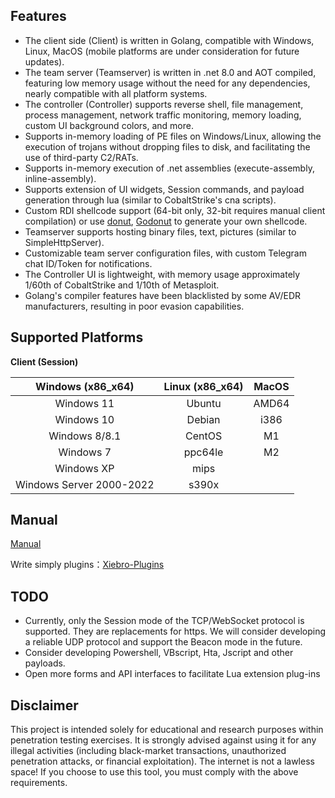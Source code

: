 

## Features

- The client side (Client) is written in Golang, compatible with Windows, Linux, MacOS (mobile platforms are under consideration for future updates).
- The team server (Teamserver) is written in .net 8.0 and AOT compiled, featuring low memory usage without the need for any dependencies, nearly compatible with all platform systems.
- The controller (Controller) supports reverse shell, file management, process management, network traffic monitoring, memory loading, custom UI background colors, and more.
- Supports in-memory loading of PE files on Windows/Linux, allowing the execution of trojans without dropping files to disk, and facilitating the use of third-party C2/RATs.
- Supports in-memory execution of .net assemblies (execute-assembly, inline-assembly).
- Supports extension of UI widgets, Session commands, and payload generation through lua (similar to CobaltStrike's cna scripts).
- Custom RDI shellcode support (64-bit only, 32-bit requires manual client compilation) or use [donut](https://github.com/TheWover/donut), [Godonut](https://github.com/Binject/go-donut) to generate your own shellcode.
- Teamserver supports hosting binary files, text, pictures (similar to SimpleHttpServer).
- Customizable team server configuration files, with custom Telegram chat ID/Token for notifications.
- The Controller UI is lightweight, with memory usage approximately 1/60th of CobaltStrike and 1/10th of Metasploit.
- Golang's compiler features have been blacklisted by some AV/EDR manufacturers, resulting in poor evasion capabilities.

## Supported Platforms

**Client (Session)**

|    Windows (x86_x64)     | Linux (x86_x64) | MacOS |
| :----------------------: | :-------------: | :---: |
|        Windows 11        |     Ubuntu      | AMD64 |
|        Windows 10        |     Debian      | i386  |
|      Windows 8/8.1       |     CentOS      |  M1   |
|        Windows 7         |     ppc64le     |  M2   |
|        Windows XP        |      mips       |       |
| Windows Server 2000-2022 |      s390x      |       |







## Manual

[Manual](https://github.com/INotGreen/XiebroC2/wiki)

Write simply  plugins：[Xiebro-Plugins](https://github.com/INotGreen/Xiebro-Plugins)

## TODO

- Currently, only the Session mode of the TCP/WebSocket protocol is supported. They are replacements for https. We will consider developing a reliable UDP protocol and support the Beacon mode in the future.
- Consider developing Powershell, VBscript, Hta, Jscript and other payloads.
- Open more forms and API interfaces to facilitate Lua extension plug-ins



## Disclaimer

This project is intended solely for educational and research purposes within penetration testing exercises. It is strongly advised against using it for any illegal activities (including black-market transactions, unauthorized penetration attacks, or financial exploitation). The internet is not a lawless space! If you choose to use this tool, you must comply with the above requirements.

